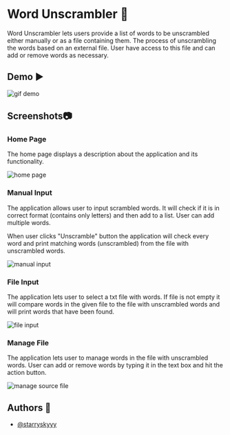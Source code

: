 ﻿# Word Unscrambler :star2:

Word Unscrambler lets users provide a list of words to be unscrambled either manually or as a file containing them. The process of unscrambling the words based on an external file. User have access to this file and can add or remove words as necessary.



## Demo :arrow_forward:
![gif demo](https://cdn.discordapp.com/attachments/315879205818597377/988472084420243487/demoWU.gif)

## Screenshots:camera:
### Home Page
The home page displays a description about the application and its functionality.

![home page](https://cdn.discordapp.com/attachments/315879205818597377/988329053662642236/homepage.jpg)

### Manual Input
The application allows user to input scrambled words. It will check if it is in correct format (contains only letters) and then add to a list. User can add multiple words. 

When user clicks "Unscramble" button the application will check every word and print matching words (unscrambled) from the file with unscrambled words. 

![manual input](https://cdn.discordapp.com/attachments/315879205818597377/988329054245617674/manualinput.jpg)

### File Input
The application lets user to select a txt file with words.  If file is not empty it will compare words in the given file to the file with unscrambled words and will print words that have been found.

![file input](https://cdn.discordapp.com/attachments/315879205818597377/988472084734836736/fileinput.jpg)

### Manage File
The application lets user to manage words in the file with unscrambled words. 
User can add or remove words by typing it in the text box and hit the action button.

![manage source file](https://cdn.discordapp.com/attachments/315879205818597377/988472085229760642/manage.jpg)

  

## Authors :sparkling_heart:

- [@starryskyyy](https://github.com/starryskyyy)
